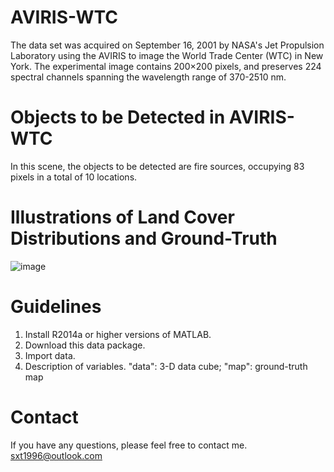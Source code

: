 # AVIRIS-WTC
The data set was acquired on September 16, 2001 by NASA's Jet Propulsion Laboratory using the AVIRIS to image the World Trade Center (WTC) in New York. The experimental image contains 200×200 pixels, and preserves 224 spectral channels spanning the wavelength range of 370-2510 nm. 
# Objects to be Detected in AVIRIS-WTC
In this scene, the objects to be detected are fire sources, occupying 83 pixels in a total of 10 locations. 
# Illustrations of Land Cover Distributions and Ground-Truth
![image](https://github.com/sxt1996/Data-sets-for-Hyperspectral-Detection-AVIRIS-WTC/assets/55687887/818685b6-26fc-45cd-b60a-76f89dba2b2e)
# Guidelines
1. Install R2014a or higher versions of MATLAB.
2. Download this data package.
3. Import data.
4. Description of variables. "data": 3-D data cube; "map": ground-truth map
# Contact
If you have any questions, please feel free to contact me.
sxt1996@outlook.com
